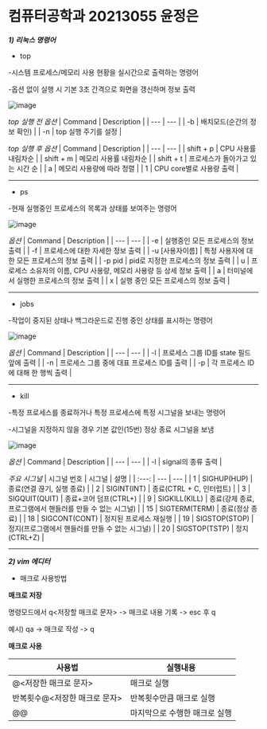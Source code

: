 # 컴퓨터공학과 20213055 윤정은
***1) 리눅스 명령어***

- top

-시스템 프로세스/메모리 사용 현황을 실시간으로 출력하는 명령어

-옵션 없이 실행 시 기본 3초 간격으로 화면을 갱신하며 정보 출력

![image](https://user-images.githubusercontent.com/104592745/171399618-ae2a0ec0-73b7-4433-ab51-49a5f238db47.png)


*top 실행 전 옵션*
| Command | Description |
| --- | --- |
| -b | 배치모드(순간의 정보 확인) |
| -n | top 실행 주기를 설정 |

*top 실행 후 옵션*
| Command | Description |
| --- | --- |
| shift + p | CPU 사용률 내림차순 |
| shift + m | 메모리 사용률 내림차순 |
| shift + t | 프로세스가 돌아가고 있는 시간 순 |
| a | 메모리 사용량에 따라 정렬 |
| 1 | CPU core별로 사용량 출력 |


---

- ps

-현재 실행중인 프로세스의 목록과 상태를 보여주는 명령어

![image](https://user-images.githubusercontent.com/104592745/171399707-dcee84f9-8d3f-4463-90c0-c804d5b83505.png)


*옵션*
| Command | Description |
| --- | --- |
| -e | 실행중인 모든 프로세스의 정보 출력 |
| -f | 프로세스에 대한 자세한 정보 출력 |
| -u [사용자이름] | 특정 사용자에 대한 모든 프로세스의 정보 출력 |
| -p pid | pid로 지정한 프로세스의 정보 출력 |
| u | 프로세스 소유자의 이름, CPU 사용량, 메모리 사용량 등 상세 정보 출력 |
| a | 터미널에서 실행한 프로세스의 정보 출력 |
| x | 실행 중인 모든 프로세스의 정보 출력 |

---

- jobs

-작업이 중지된 상태나 백그라운드로 진행 중인 상태를 표시하는 명령어

![image](https://user-images.githubusercontent.com/104592745/171399924-ce5b28ff-34d1-4c4b-96ce-d23d75ca138a.png)


*옵션*
| Command | Description |
| --- | --- |
| -l | 프로세스 그룹 ID를 state 필드 앞에 출력 |
| -n | 프로세스 그룹 중에 대표 프로세스 ID를 출력 |
| -p | 각 프로세스 ID에 대해 한 행씩 출력 |

---

- kill

-특정 프로세스를 종료하거나 특정 프로세스에 특정 시그널을 보내는 명령어 

-시그널을 지정하지 않을 경우 기본 값인(15번) 정상 종료 시그널을 보냄

![image](https://user-images.githubusercontent.com/104592745/171401368-d200cdb4-1092-477c-8d1e-798a01147da8.png)


*옵션*
| Command | Description |
| --- | --- |
| -l | signal의 종류 출력 |

*주요 시그널*
| 시그널 번호 | 시그널 | 설명 |
| :---: | --- | --- |
| 1 | SIGHUP(HUP) | 종료(연결 끊기, 실행 종료) |
| 2 | SIGINT(INT) | 종료(CTRL + C, 인터럽트) |
| 3 | SIGQUIT(QUIT) | 종료+코어 덤프(CTRL+\) |
| 9 | SIGKILL(KILL) | 종료(강제 종료, 프로그램에서 핸들러를 만들 수 없는 시그널) |
| 15 | SIGTERM(TERM) | 종료(정상 종료) |
| 18 | SIGCONT(CONT) | 정지된 프로세스 재실행 |
| 19 | SIGSTOP(STOP) | 정지(프로그램에서 핸들러를 만들 수 없는 시그널) |
| 20 | SIGSTOP(TSTP) | 정지(CTRL+Z) |

---------

***2) vim 에디터***

- 매크로 사용방법

**매크로 저장**

명령모드에서 q<저장할 매크로 문자>  -> 매크로 내용 기록 -> esc 후 q

예시) qa -> 매크로 작성 -> q


**매크로 사용**

| 사용법 | 실행내용 |
| --- | --- |
| @<저장한 매크로 문자> | 매크로 실행 |
| 반복횟수@<저장한 매크로 문자> | 반복횟수만큼 매크로 실행 |
| @@ | 마지막으로 수행한 매크로 실행 |
